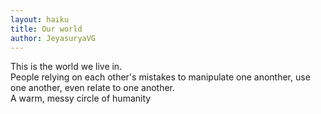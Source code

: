 ```yaml
---
layout: haiku
title: Our world
author: JeyasuryaVG
---
```

This is the world we live in.<br>
People relying on each other's mistakes to manipulate one anonther, use one another, even relate to one another.<br>
A warm, messy circle of humanity<br>
